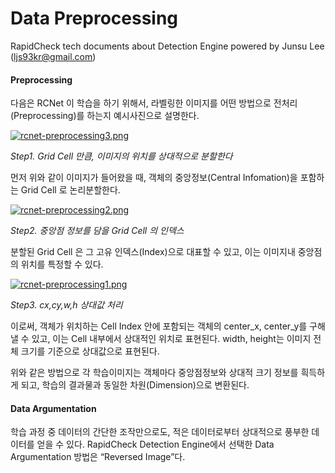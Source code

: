 # Data Preprocessing 

RapidCheck tech documents about Detection Engine powered by Junsu Lee (ljs93kr@gmail.com)

#### Preprocessing

  다음은 RCNet 이 학습을 하기 위해서, 라벨링한 이미지를 어떤 방법으로 전처리(Preprocessing)를 하는지 예시사진으로 설명한다.

[![rcnet-preprocessing3.png](https://s19.postimg.org/c652davab/rcnet-preprocessing3.png)](https://postimg.org/image/vnzpt8s7z/)

*Step1. Grid Cell 만큼, 이미지의 위치를 상대적으로 분할한다*

  먼저 위와 같이 이미지가 들어왔을 때, 객체의 중앙정보(Central Infomation)을 포함하는 Grid Cell 로 논리분할한다. 

[![rcnet-preprocessing2.png](https://s19.postimg.org/66hb9nahv/rcnet-preprocessing2.png)](https://postimg.org/image/6j8pftsrj/)

*Step2. 중앙점 정보를 담을 Grid Cell 의 인덱스*

  분할된 Grid Cell 은 그 고유 인덱스(Index)으로 대표할 수 있고, 이는 이미지내 중앙점의 위치를 특정할 수 있다.

[![rcnet-preprocessing1.png](https://s19.postimg.org/a44kz1xb7/rcnet-preprocessing1.png)](https://postimg.org/image/91uegiehr/)

*Step3. cx,cy,w,h 상대값 처리*

  이로써, 객체가 위치하는 Cell Index 안에 포함되는 객체의 center_x, center_y를 구해낼 수 있고, 이는 Cell 내부에서 상대적인 위치로 표현된다. width, height는 이미지 전체 크기를 기준으로 상대값으로 표현된다. 

  위와 같은 방법으로 각 학습이미지는 객체마다 중앙점정보와 상대적 크기 정보를 흭득하게 되고, 학습의 결과물과 동일한 차원(Dimension)으로 변환된다.



#### Data Argumentation

   학습 과정 중 데이터의 간단한 조작만으로도, 적은 데이터로부터 상대적으로 풍부한 데이터를 얻을 수 있다. RapidCheck Detection Engine에서 선택한 Data Argumentation 방법은 “Reversed Image”다.

